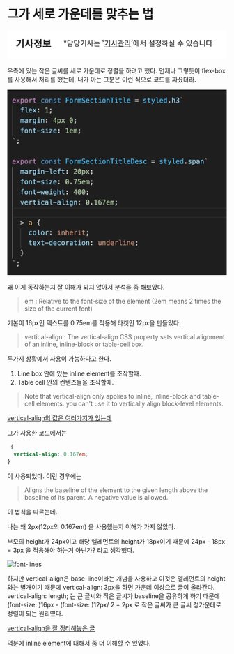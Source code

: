 # 그가 세로 가운데를 맞추는 법

![vertical-center-image](./2.png)

우측에 있는 작은 글씨를 세로 가운데로 정렬을 하려고 했다.
언제나 그렇듯이 flex-box를 사용해서 처리를 했는데,
내가 아는 그분은 이런 식으로 코드를 짜셨더라.

![vertical-center-image](./1.png)

왜 이게 동작하는지 잘 이해가 되지 않아서 분석을 좀 해보았다.

> em : Relative to the font-size of the element (2em means 2 times the size of the current font)

기본이 16px인 텍스트를 0.75em를 적용해 타겟인 12px을 만들었다.

> vertical-align : The vertical-align CSS property sets vertical alignment of an inline, inline-block or table-cell box.

두가지 상황에서 사용이 가능하다고 한다.

1. Line box 안에 있는 inline element를 조작할때.
2. Table cell 안의 컨텐츠들을 조작할때.

> Note that vertical-align only applies to inline, inline-block and table-cell elements: you can't use it to vertically align block-level elements.

[vertical-align의 값은 여러가지가 있는데](https://developer.mozilla.org/en-US/docs/Web/CSS/vertical-align)

그가 사용한 코드에서는

```css
 {
  vertical-align: 0.167em;
}
```

이 사용되었다.
이런 경우에는

> Aligns the baseline of the element to the given length above the baseline of its parent. A negative value is allowed.

이 법칙을 따르는데.

나는 왜 2px(12px의 0.167em) 을 사용했는지 이해가 가지 않았다.

부모의 height가 24px이고
해당 엘레먼트의 height가 18px이기 때문에
24px - 18px = 3px 을 적용해야 하는거 아닌가? 라고 생각했다.

![font-lines](./3.png)

하지만 vertical-align은 base-line이라는 개념을 사용하고
이것은 엘레먼트의 height 와는 별개이기 때문에 vertical-align: 3px을 하면 가운데 이상으로 글이 올라간다.
vertical-align: length; 는 큰 글씨와 작은 글씨가 baseline을 공유하게 하기 때문에
(font-size: )16px - (font-size: )12px/ 2 = 2px 로 작은 글씨가 큰 글씨 정가운데로 정렬이 되는 원리였다.

[vertical-align을 잘 정리해놓은 글](https://christopheraue.net/design/vertical-align)

덕분에 inline element에 대해서 좀 더 이해할 수 있었다.
